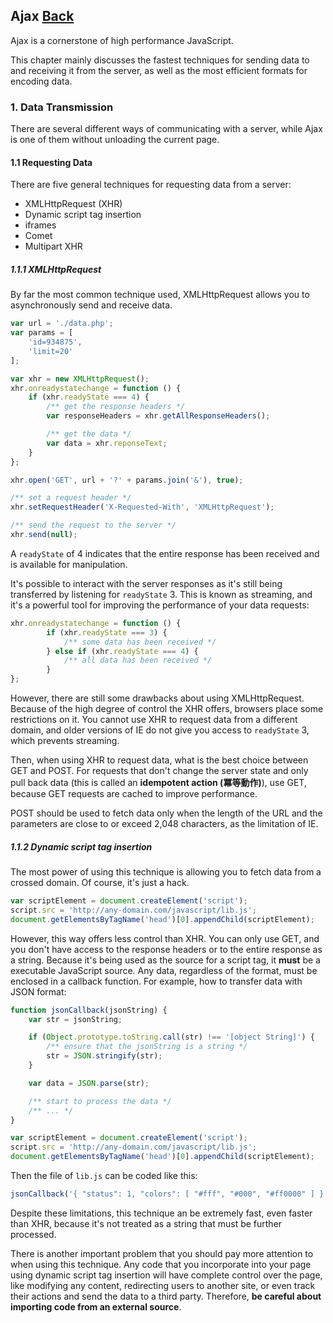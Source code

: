 ## Ajax [Back](./../high_performance.md)

Ajax is a cornerstone of high performance JavaScript.

This chapter mainly discusses the fastest techniques for sending data to and receiving it from the server, as well as the most efficient formats for encoding data.

### 1. Data Transmission

There are several different ways of communicating with a server, while Ajax is one of them without unloading the current page.

#### 1.1 Requesting Data

There are five general techniques for requesting data from a server:

- XMLHttpRequest (XHR)
- Dynamic script tag insertion
- iframes
- Comet
- Multipart XHR

##### 1.1.1 **XMLHttpRequest**

By far the most common technique used, XMLHttpRequest allows you to asynchronously send and receive data.

```js
var url = './data.php';
var params = [
    'id=934875',
    'limit=20'
];

var xhr = new XMLHttpRequest();
xhr.onreadystatechange = function () {
    if (xhr.readyState === 4) {
        /** get the response headers */
        var responseHeaders = xhr.getAllResponseHeaders();

        /** get the data */
        var data = xhr.reponseText;
    }
};

xhr.open('GET', url + '?' + params.join('&'), true);

/** set a request header */
xhr.setRequestHeader('X-Requested-With', 'XMLHttpRequest');

/** send the request to the server */
xhr.send(null);
```

A `readyState` of 4 indicates that the entire response has been received and is available for manipulation.

It's possible to interact with the server responses as it's still being transferred by listening for `readyState` 3. This is known as streaming, and it's a powerful tool for improving the performance of your data requests:

```js
xhr.onreadystatechange = function () {
        if (xhr.readyState === 3) {
            /** some data has been received */
        } else if (xhr.readyState === 4) {
            /** all data has been received */
        }
};
```

However, there are still some drawbacks about using XMLHttpRequest. Because of the high degree of control the XHR offers, browsers place some restrictions on it. You cannot use XHR to request data from a different domain, and older versions of IE do not give you access to `readyState` 3, which prevents streaming.

Then, when using XHR to request data, what is the best choice between GET and POST. For requests that don't change the server state and only pull back data (this is called an **idempotent action (冪等動作)**), use GET, because GET requests are cached to improve performance.

POST should be used to fetch data only when the length of the URL and the parameters are close to or exceed 2,048 characters, as the limitation of IE.

##### 1.1.2 **Dynamic script tag insertion**

The most power of using this technique is allowing you to fetch data from a crossed domain. Of course, it's just a hack.

```js
var scriptElement = document.createElement('script');
script.src = 'http://any-domain.com/javascript/lib.js';
document.getElementsByTagName('head')[0].appendChild(scriptElement);
```

However, this way offers less control than XHR. You can only use GET, and you don't have access to the response headers or to the entire response as a string. Because it's being used as the source for a script tag, it **must** be a executable JavaScript source. Any data, regardless of the format, must be enclosed in a callback function. For example, how to transfer data with JSON format:

```js
function jsonCallback(jsonString) {
    var str = jsonString;

    if (Object.prototype.toString.call(str) !== '[object String]') {
        /** ensure that the jsonString is a string */
        str = JSON.stringify(str);
    }

    var data = JSON.parse(str);

    /** start to process the data */
    /** ... */
}

var scriptElement = document.createElement('script');
script.src = 'http://any-domain.com/javascript/lib.js';
document.getElementsByTagName('head')[0].appendChild(scriptElement);
```

Then the file of `lib.js` can be coded like this:

```js
jsonCallback('{ "status": 1, "colors": [ "#fff", "#000", "#ff0000" ] }');
```

Despite these limitations, this technique an be extremely fast, even faster than XHR, because it's not treated as a string that must be further processed.

There is another important problem that you should pay more attention to when using this technique. Any code that you incorporate into your page using dynamic script tag insertion will have complete control over the page, like modifying any content, redirecting users to another site, or even track their actions and send the data to a third party. Therefore, **be careful about importing code from an external source**.
